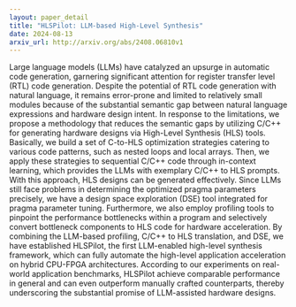 ```yaml
---
layout: paper_detail
title: "HLSPilot: LLM-based High-Level Synthesis"
date: 2024-08-13
arxiv_url: http://arxiv.org/abs/2408.06810v1
---
```


Large language models (LLMs) have catalyzed an upsurge in automatic code generation, garnering significant attention for register transfer level (RTL) code generation. Despite the potential of RTL code generation with natural language, it remains error-prone and limited to relatively small modules because of the substantial semantic gap between natural language expressions and hardware design intent. In response to the limitations, we propose a methodology that reduces the semantic gaps by utilizing C/C++ for generating hardware designs via High-Level Synthesis (HLS) tools. Basically, we build a set of C-to-HLS optimization strategies catering to various code patterns, such as nested loops and local arrays. Then, we apply these strategies to sequential C/C++ code through in-context learning, which provides the LLMs with exemplary C/C++ to HLS prompts. With this approach, HLS designs can be generated effectively. Since LLMs still face problems in determining the optimized pragma parameters precisely, we have a design space exploration (DSE) tool integrated for pragma parameter tuning. Furthermore, we also employ profiling tools to pinpoint the performance bottlenecks within a program and selectively convert bottleneck components to HLS code for hardware acceleration. By combining the LLM-based profiling, C/C++ to HLS translation, and DSE, we have established HLSPilot, the first LLM-enabled high-level synthesis framework, which can fully automate the high-level application acceleration on hybrid CPU-FPGA architectures. According to our experiments on real-world application benchmarks, HLSPilot achieve comparable performance in general and can even outperform manually crafted counterparts, thereby underscoring the substantial promise of LLM-assisted hardware designs.
